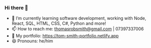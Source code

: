 ### Hi there 👋

- 🌱 I’m currently learning software development, working with Node, React, SQL, HTML, CSS, C#, Python and more!
- 📫 How to reach me: thomasrobsmith@gmail.com | 07397337006
- 📰 My portfolio: https://tom-smith-portfolio.netlify.app
- 😄 Pronouns: he/him
